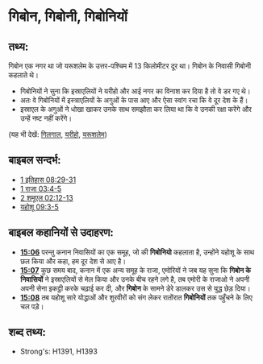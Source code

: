 # गिबोन, गिबोनी, गिबोनियों #

## तथ्य: ##

गिबोन एक नगर था जो यरूशलेम के उत्तर-पश्चिम में 13 किलोमीटर दूर था। गिबोन के निवासी गिबोनी कहलाते थे।

* गिबोनियों ने सुना कि इस्राएलियों ने यरीहो और आई नगर का विनाश कर दिया है तो वे डर गए थे।
* अतः वे गिबोनियों में इस्त्राएलियों के अगुओं के पास आए और ऐसा स्वांग रचा कि वे दूर देश के हैं। 
* इस्राएल के अगुओं ने धोखा खाकर उनके साथ समझौता कर लिया था कि वे उनकी रक्षा करेंगे और उन्हें नष्ट नहीं करेंगे।

(यह भी देखें: [गिलगाल](../names/gilgal.md), [यरीहो](../names/jericho.md), [यरूशलेम](../names/jerusalem.md))

## बाइबल सन्दर्भ: ##

* [1 इतिहास 08:29-31](rc://hi/tn/help/1ch/08/29)
* [1 राजा 03:4-5](rc://hi/tn/help/1ki/03/04)
* [2 शमूएल 02:12-13](rc://hi/tn/help/2sa/02/12)
* [यहोशू 09:3-5](rc://hi/tn/help/jos/09/03)

## बाइबल कहानियों से उदाहरण: ##

* __[15:06](rc://hi/tn/help/obs/15/06)__ परन्तु कनान निवासियों का एक समूह, जो की __गिबोनियो__ कहलाता है, उन्होंने यहोशू के साथ छल किया और कहा, हम दूर देश से आए है।  
* __[15:07](rc://hi/tn/help/obs/15/07)__ कुछ समय बाद, कनान में एक अन्य समूह के राजा, एमोरियों ने जब यह सुना कि __गिबोन के निवासियों__ ने इस्राएलियों से मेल किया और उनके बीच रहने लगे है, तब एमोरी के राजाओ ने अपनी अपनी सेना इकट्ठी करके चढ़ाई कर दी, और __गिबोन__ के सामने डेरे डालकर उस से युद्ध छेड़ दिया।  
* __[15:08](rc://hi/tn/help/obs/15/08)__ तब यहोशू सारे योद्धाओं और शुरवीरों को संग लेकर रातोंरात __गिबोनियों__ तक पहुँचने के लिए चल पड़े।

## शब्द तथ्य: ##

* Strong's: H1391, H1393
